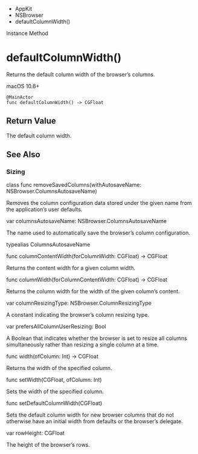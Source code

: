 

- AppKit
- NSBrowser
-  defaultColumnWidth() 

Instance Method

# defaultColumnWidth()

Returns the default column width of the browser’s columns.

macOS 10.6+

``` source
@MainActor
func defaultColumnWidth() -> CGFloat
```

## Return Value

The default column width.

## See Also

### Sizing

class func removeSavedColumns(withAutosaveName: NSBrowser.ColumnsAutosaveName)

Removes the column configuration data stored under the given name from the application’s user defaults.

var columnsAutosaveName: NSBrowser.ColumnsAutosaveName

The name used to automatically save the browser’s column configuration.

typealias ColumnsAutosaveName

func columnContentWidth(forColumnWidth: CGFloat) -> CGFloat

Returns the content width for a given column width.

func columnWidth(forColumnContentWidth: CGFloat) -> CGFloat

Returns the column width for the width of the given column’s content.

var columnResizingType: NSBrowser.ColumnResizingType

A constant indicating the browser’s column resizing type.

var prefersAllColumnUserResizing: Bool

A Boolean that indicates whether the browser is set to resize all columns simultaneously rather than resizing a single column at a time.

func width(ofColumn: Int) -> CGFloat

Returns the width of the specified column.

func setWidth(CGFloat, ofColumn: Int)

Sets the width of the specified column.

func setDefaultColumnWidth(CGFloat)

Sets the default column width for new browser columns that do not otherwise have an initial width from defaults or the browser’s delegate.

var rowHeight: CGFloat

The height of the browser’s rows.

